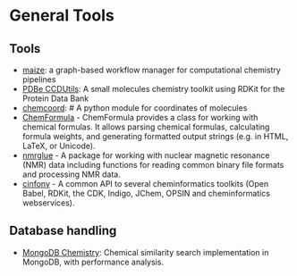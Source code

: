 # General Tools

## Tools

- [maize](https://github.com/MolecularAI/maize): a graph-based workflow manager for computational chemistry pipelines
- [PDBe CCDUtils](https://pdbeurope.github.io/ccdutils/): A small molecules chemistry toolkit using RDKit for the Protein Data Bank
- [chemcoord](https://github.com/mcocdawc/chemcoord): # A python module for coordinates of molecules
- [ChemFormula](https://github.com/molshape/ChemFormula) - ChemFormula provides a class for working with chemical formulas. It allows parsing chemical formulas, calculating formula weights, and generating formatted output strings (e.g. in HTML, LaTeX, or Unicode).
- [nmrglue](https://github.com/jjhelmus/nmrglue) - A package for working with nuclear magnetic resonance (NMR) data including functions for reading common binary file formats and processing NMR data.
- [cinfony](http://cinfony.github.io/) - A common API to several cheminformatics toolkits (Open Babel, RDKit, the CDK, Indigo, JChem, OPSIN and cheminformatics webservices).

## Database handling

- [MongoDB Chemistry](https://github.com/mcs07/mongodb-chemistry): Chemical similarity search implementation in MongoDB, with performance analysis.
